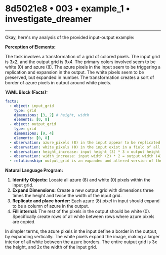 # 8d5021e8 • 003 • example_1 • investigate_dreamer

---
Okay, here's my analysis of the provided input-output example:

**Perception of Elements:**

The task involves a transformation of a grid of colored pixels. The input grid is 3x2, and the output grid is 9x4.  The primary colors involved seem to be white (0) and azure (8). The azure pixels in the input seem to be triggering a replication and expansion in the output. The white pixels seem to be preserved, but expanded in number. The transformation creates a sort of border of azure pixels in output around white pixels.

**YAML Block (Facts):**



```yaml
facts:
  - object: input_grid
    type: grid
    dimensions: [3, 2] # height, width
    elements: [0, 8]
  - object: output_grid
    type: grid
    dimensions: [9, 4]
    elements: [0, 8]
  - observation: azure_pixels (8) in the input appear to be replicated and form the border of a larger rectangle in the output
  - observation: white_pixels (0) in the input exist in a field of all white pixels in output, but expanded
  - observation: height_increase: input height (3) * 3 = output height (9).
  - observation: width_increase: input width (2) * 2 = output width (4)
  - relationship: output_grid is an expanded and altered version of the input_grid.
```



**Natural Language Program:**

1.  **Identify Objects:** Locate all azure (8) and white (0) pixels within the input grid.
2.  **Expand Dimensions:** Create a new output grid with dimensions three times the height and twice the width of the input grid.
3.  **Replicate and place border:** Each azure (8) pixel in input should expand to be a column of azure in the output.
4. **Fill internal:** The rest of the pixels in the output should be white (0). Specifically create rows of all white between rows where azure pixels are copied.

In simpler terms, the azure pixels in the input define a border in the output, by expanding vertically. The white pixels expand the image, making a larger interior of all white between the azure borders. The entire output grid is 3x the height, and 2x the width of the input grid.

